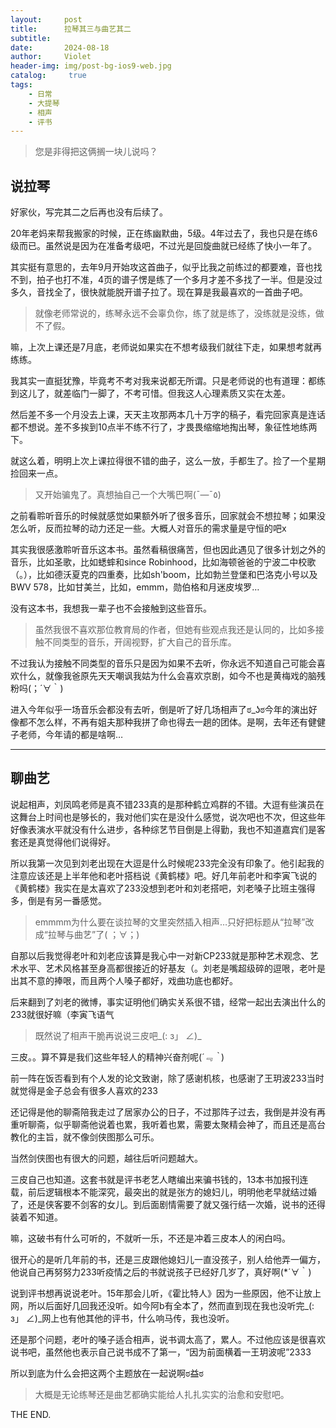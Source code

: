 ```yaml
---
layout:     post
title:      拉琴其三与曲艺其二
subtitle:  
date:       2024-08-18
author:     Violet
header-img: img/post-bg-ios9-web.jpg
catalog: 	 true
tags:
    - 日常
    - 大提琴
    - 相声
    - 评书
---
```

> 您是非得把这俩搁一块儿说吗？

## 说拉琴
好家伙，写完其二之后再也没有后续了。

20年老妈来帮我搬家的时候，正在练幽默曲，5级。4年过去了，我也只是在练6级而已。虽然说是因为在准备考级吧，不过光是回旋曲就已经练了快小一年了。

其实挺有意思的，去年9月开始攻这首曲子，似乎比我之前练过的都要难，音也找不到，拍子也打不准，4页的谱子愣是练了一个多月才差不多找了一半。但是没过多久，音找全了，很快就能脱开谱子拉了。现在算是我最喜欢的一首曲子吧。

> 就像老师常说的，练琴永远不会辜负你，练了就是练了，没练就是没练，做不了假。

嘛，上次上课还是7月底，老师说如果实在不想考级我们就往下走，如果想考就再练练。

我其实一直挺犹豫，毕竟考不考对我来说都无所谓。只是老师说的也有道理：都练到这儿了，就差临门一脚了，不考可惜。但我这人心理素质又实在太差。

然后差不多一个月没去上课，天天主攻那两本几十万字的稿子，看完回家真是连话都不想说。差不多挨到10点半不练不行了，才畏畏缩缩地掏出琴，象征性地练两下。

就这么着，明明上次上课拉得很不错的曲子，这么一放，手都生了。捡了一个星期捡回来一点。

> 又开始骗鬼了。真想抽自己一个大嘴巴啊(¯―¯٥)

之前看聆听音乐的时候就感觉如果额外听了很多音乐，回家就会不想拉琴；如果没怎么听，反而拉琴的动力还足一些。大概人对音乐的需求量是守恒的吧x

其实我很感激聆听音乐这本书。虽然看稿很痛苦，但也因此遇见了很多计划之外的音乐，比如圣歌，比如蟋蟀和since Robinhood，比如海顿爸爸的宁波二中校歌（。），比如德沃夏克的四重奏，比如sh'boom，比如勃兰登堡和巴洛克小号以及BWV 578，比如甘美兰，比如，emmm，勋伯格和月迷皮埃罗…

没有这本书，我想我一辈子也不会接触到这些音乐。

> 虽然我很不喜欢那位教育局的作者，但她有些观点我还是认同的，比如多接触不同类型的音乐，开阔视野，扩大自己的音乐库。

不过我认为接触不同类型的音乐只是因为如果不去听，你永远不知道自己可能会喜欢什么，就像我爸原先天天嘲讽我姑为什么会喜欢京剧，如今不也是黄梅戏的脑残粉吗(；´∀｀)

进入今年似乎一场音乐会都没有去听，倒是听了好几场相声了ಠ_ʖಠ今年的演出好像都不怎么样，不再有姐夫那种我拼了命也得去一趟的团体。是啊，去年还有健健子老师，今年请的都是啥啊…

***

## 聊曲艺
说起相声，刘凤鸣老师是真不错233真的是那种鹤立鸡群的不错。大逗有些演员在这舞台上时间也是够长的，我对他们实在是没什么感觉，说次吧也不次，但这些年好像表演水平就没有什么进步，各种综艺节目倒是上得勤，我也不知道嘉宾们是客套还是真觉得他们说得好。

所以我第一次见到刘老出现在大逗是什么时候呢233完全没有印象了。他引起我的注意应该还是上半年他和老叶搭档说《黄鹤楼》吧。好几年前老叶和李寅飞说的《黄鹤楼》我实在是太喜欢了233没想到老叶和刘老搭吧，刘老嗓子比班主强得多，倒是有另一番感觉。

> emmmm为什么要在谈拉琴的文里突然插入相声…只好把标题从“拉琴”改成“拉琴与曲艺”了( ；∀；)

自那以后我觉得老叶和刘老应该算是我心中一对新CP233就是那种艺术观念、艺术水平、艺术风格甚至身高都很接近的好基友（。刘老是嘴超级碎的逗哏，老叶是出其不意的捧哏，而且两个人嗓子都好，戏曲功底也都好。

后来翻到了刘老的微博，事实证明他们确实关系很不错，经常一起出去演出什么的233就很好嘛（李寅飞语气

> 既然说了相声干脆再说说三皮吧_(: з」 ∠)_

三皮。。算不算是我们这些年轻人的精神兴奋剂呢(*´﹃｀*)

前一阵在饭否看到有个人发的论文致谢，除了感谢机核，也感谢了王玥波233当时就觉得是金子总会有很多人喜欢的233

还记得是他的聊斋陪我走过了居家办公的日子，不过那阵子过去，我倒是并没有再重听聊斋，似乎聊斋他说着也累，我听着也累，需要太聚精会神了，而且还是高台教化的主旨，就不像剑侠图那么可乐。

当然剑侠图也有很大的问题，越往后听问题越大。

三皮自己也知道。这套书就是评书老艺人瞎编出来骗书钱的，13本书加报刊连载，前后逻辑根本不能深究，最突出的就是张方的媳妇儿，明明他老早就结过婚了，还是侠客要不剑客的女儿。到后面剧情需要了就又强行结一次婚，说书的还得装着不知道。

嘛，这破书有什么可听的，不就听一乐，不还是冲着三皮本人的闲白吗。

很开心的是听几年前的书，还是三皮跟他媳妇儿一直没孩子，别人给他弄一偏方，他说自己再努努力233听疫情之后的书就说孩子已经好几岁了，真好啊(*´∀｀)

说到评书想再说说老叶。15年那会儿听，《霍比特人》因为一些原因，他不让放上网，所以后面好几回我还没听。如今阿b有全本了，然而直到现在我也没听完_(: з」 ∠)_网上也有他其他的评书，什么响马传，我也没听。

还是那个问题，老叶的嗓子适合相声，说书调太高了，累人。不过他应该是很喜欢说书吧，虽然他也表示自己说书成不了第一，“因为前面横着一王玥波呢”2333

所以到底为什么会把这两个主题放在一起说啊ಠ益ಠ

> 大概是无论练琴还是曲艺都确实能给人扎扎实实的治愈和安慰吧。

THE END.
